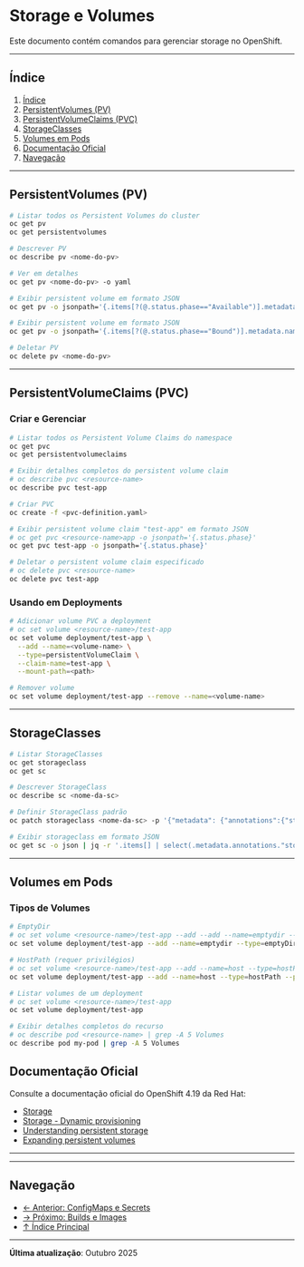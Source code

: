 # Storage e Volumes

Este documento contém comandos para gerenciar storage no OpenShift.

---

## Índice

1. [Índice](#índice)
2. [PersistentVolumes (PV)](#persistentvolumes-(pv))
3. [PersistentVolumeClaims (PVC)](#persistentvolumeclaims-(pvc))
4. [StorageClasses](#storageclasses)
5. [Volumes em Pods](#volumes-em-pods)
6. [Documentação Oficial](#documentação-oficial)
7. [Navegação](#navegação)
---

## PersistentVolumes (PV)

```bash
# Listar todos os Persistent Volumes do cluster
oc get pv
oc get persistentvolumes
```

```bash ignore-test
# Descrever PV
oc describe pv <nome-do-pv>
```

```bash ignore-test
# Ver em detalhes
oc get pv <nome-do-pv> -o yaml
```

```bash
# Exibir persistent volume em formato JSON
oc get pv -o jsonpath='{.items[?(@.status.phase=="Available")].metadata.name}'
```

```bash
# Exibir persistent volume em formato JSON
oc get pv -o jsonpath='{.items[?(@.status.phase=="Bound")].metadata.name}'
```

```bash ignore-test
# Deletar PV
oc delete pv <nome-do-pv>
```

---

## PersistentVolumeClaims (PVC)

### Criar e Gerenciar
```bash
# Listar todos os Persistent Volume Claims do namespace
oc get pvc
oc get persistentvolumeclaims
```

```bash ignore-test
# Exibir detalhes completos do persistent volume claim
# oc describe pvc <resource-name>
oc describe pvc test-app
```

```bash ignore-test
# Criar PVC
oc create -f <pvc-definition.yaml>
```

```bash ignore-test
# Exibir persistent volume claim "test-app" em formato JSON
# oc get pvc <resource-name>app -o jsonpath='{.status.phase}'
oc get pvc test-app -o jsonpath='{.status.phase}'
```

```bash ignore-test
# Deletar o persistent volume claim especificado
# oc delete pvc <resource-name>
oc delete pvc test-app
```

### Usando em Deployments
```bash ignore-test
# Adicionar volume PVC a deployment
# oc set volume <resource-name>/test-app
oc set volume deployment/test-app \
  --add --name=<volume-name> \
  --type=persistentVolumeClaim \
  --claim-name=test-app \
  --mount-path=<path>
```

```bash ignore-test
# Remover volume
oc set volume deployment/test-app --remove --name=<volume-name>
```

---

## StorageClasses

```bash
# Listar StorageClasses
oc get storageclass
oc get sc
```

```bash ignore-test
# Descrever StorageClass
oc describe sc <nome-da-sc>
```

```bash ignore-test
# Definir StorageClass padrão
oc patch storageclass <nome-da-sc> -p '{"metadata": {"annotations":{"storageclass.kubernetes.io/is-default-class":"true"}}}'
```

```bash ignore-test
# Exibir storageclass em formato JSON
oc get sc -o json | jq -r '.items[] | select(.metadata.annotations."storageclass.kubernetes.io/is-default-class"=="true") | .metadata.name'
```
---

## Volumes em Pods

### Tipos de Volumes
```bash
# EmptyDir
# oc set volume <resource-name>/test-app --add --add --name=emptydir --type=emptyDir --mount-path=/emptydir
oc set volume deployment/test-app --add --name=emptydir --type=emptyDir --mount-path=/emptydir
```

```bash ignore-test
# HostPath (requer privilégios)
# oc set volume <resource-name>/test-app --add --name=host --type=hostPath --path=/data --mount-path=/data
oc set volume deployment/test-app --add --name=host --type=hostPath --path=/data --mount-path=/data
```

```bash
# Listar volumes de um deployment
# oc set volume <resource-name>/test-app
oc set volume deployment/test-app
```

```bash
# Exibir detalhes completos do recurso
# oc describe pod <resource-name> | grep -A 5 Volumes
oc describe pod my-pod | grep -A 5 Volumes
```

## Documentação Oficial

Consulte a documentação oficial do OpenShift 4.19 da Red Hat:

- <a href="https://docs.redhat.com/en/documentation/openshift_container_platform/4.19/html/storage">Storage</a>
- <a href="https://docs.redhat.com/en/documentation/openshift_container_platform/4.19/html/storage/dynamic-provisioning">Storage - Dynamic provisioning</a>
- <a href="https://docs.redhat.com/en/documentation/openshift_container_platform/4.19/html/storage/understanding-persistent-storage">Understanding persistent storage</a>
- <a href="https://docs.redhat.com/en/documentation/openshift_container_platform/4.19/html/storage/expanding-persistent-volumes">Expanding persistent volumes</a>
---

---

## Navegação

- [← Anterior: ConfigMaps e Secrets](07-configmaps-secrets.md)
- [→ Próximo: Builds e Images](09-builds-images.md)
- [↑ Índice Principal](README.md)

---

**Última atualização**: Outubro 2025
